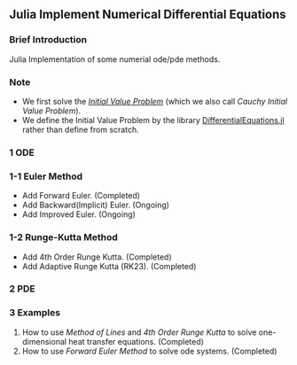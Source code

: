 ## Julia Implement Numerical Differential Equations

### Brief Introduction
Julia Implementation of some numerial ode/pde methods.

### Note
- We first solve the *[Initial Value Problem](https://en.wikipedia.org/wiki/Initial_value_problem#:~:text=In%20multivariable%20calculus%2C%20an%20initial,solving%20an%20initial%20value%20problem.)* (which we also call *Cauchy Initial Value Problem*). 
- We define the Initial Value Problem by the library [DifferentialEquations.jl](https://docs.sciml.ai/DiffEqDocs/stable/) rather than define from scratch.


### 1 ODE

### 1-1 Euler Method 
- Add Forward Euler. (Completed) 
- Add Backward(Implicit) Euler. (Ongoing)
- Add Improved Euler. (Ongoing)

### 1-2 Runge-Kutta Method
- Add 4th Order Runge Kutta. (Completed)
- Add Adaptive Runge Kutta (RK23). (Completed)

### 2 PDE

### 3 Examples
1. How to use *Method of Lines* and *4th Order Runge Kutta* to solve one-dimensional heat transfer equations. (Completed)
2. How to use *Forward Euler Method* to solve ode systems. (Completed)

